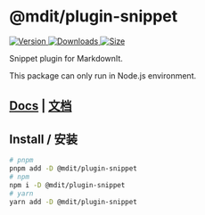 # @mdit/plugin-snippet

[![Version](https://img.shields.io/npm/v/@mdit/plugin-snippet.svg?style=flat-square&logo=npm) ![Downloads](https://img.shields.io/npm/dm/@mdit/plugin-snippet.svg?style=flat-square&logo=npm) ![Size](https://img.shields.io/bundlephobia/min/@mdit/plugin-snippet?style=flat-square&logo=npm)](https://www.npmjs.com/package/@mdit/plugin-snippet)

Snippet plugin for MarkdownIt.

This package can only run in Node.js environment.

## [Docs](https://mdit-plugins.github.io/snippet.html) | [文档](https://mdit-plugins.github.io/zh/snippet.html)

## Install / 安装

```bash
# pnpm
pnpm add -D @mdit/plugin-snippet
# npm
npm i -D @mdit/plugin-snippet
# yarn
yarn add -D @mdit/plugin-snippet
```
